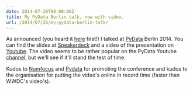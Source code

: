 ```yaml
---
date: 2014-07-26T00:00:00Z
title: My PyData Berlin talk, now with video.
url: /2014/07/26/my-pydata-berlin-talk/
---
```


As announced (you heard it [here] first!) I talked at [PyData] Berlin 2014. You can find the
slides at [Speakerdeck] and a video of the presentation on [Youtube]. The video seems to be rather
popular on the PyData Youtube [channel], but we'll see if it'll stand the test of time.

Kudos to [Numfocus] and [Pydata] for promoting the conference and kudos to the organisation for
putting the video's online in record time (faster than WWDC's video's).

[here]: /2014/06/04/pydata-berlin-2014
[PyData]: http://pydata.org/berlin2014
[Speakerdeck]: https://speakerdeck.com/lanzani/real-time-data-driven-applications
[Youtube]: https://www.youtube.com/watch?v=I8xBoXgJ5RM
[channel]: https://www.youtube.com/user/PyDataTV
[Numfocus]: http://numfocus.org
[Pydata]: http://pydata.org
